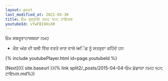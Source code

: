 ```yaml
---
layout: post
last_modified_at: 2021-03-30
title: ਓਮ ਰੁਦ੍ਰਾਇ ਨਮਹ ੧੦੮ ਟਾਇਮਸ
youtubeId: vYwFB19XsX0
---
```

 
 
 ਓਮ ਸਥਰੂਵਾਹਾਸਥਯਾ ਨਮਹ  
 
 - ਕੌਣ ਅੱਗ ਦੀ ਬਲੀ ਵਿੱਚ ਵਰਤੇ ਜਾਣ ਵਾਲੇ leਿੱਡ ਨੂੰ ਸਤਰੁਵਾ ਕਹਿੰਦੇ ਹਨ 
 
  
 
  
 
 
 
 
 
 


{% include youtubePlayer.html id=page.youtubeId %}
 
[Next]({{ site.baseurl }}{% link  split2/_posts/2015-04-04-ਓਮ ਡੰਡਾਯਾ ਨਮਹ ੧੦੮ ਟਾਇਮਸ.md%})
 
